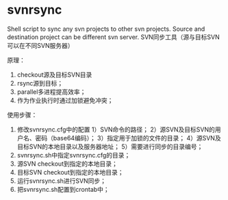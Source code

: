 # svnrsync
Shell script to sync any svn projects to other svn projects. Source and destination project can be different svn server.
SVN同步工具（源与目标SVN可以在不同SVN服务器）

原理：
1. checkout源及目标SVN目录
2. rsync源到目标；
3. parallel多进程提高效率；
4. 作为作业执行时通过加锁避免冲突；

使用步骤：
1. 修改svnrsync.cfg中的配置
	1）SVN命令的路径；
	2）源SVN及目标SVN的用户名、密码（base64编码）；
	3）指定用于加锁的文件的目录；
	4）源SVN及目标SVN的本地目录以及服务器地址；
	5）需要进行同步的目录编号；
2. svnrsync.sh中指定svnrsync.cfg的目录；
3. 源SVN checkout到指定的本地目录；
4. 目标SVN checkout到指定的本地目录；
5. 运行svnrsync.sh进行SVN同步；
6. 把svnrsync.sh配置到crontab中；
